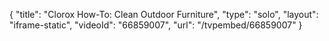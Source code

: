 {
    "title": "Clorox How-To: Clean Outdoor Furniture",
    "type": "solo",
    "layout": "iframe-static",
    "videoId": "66859007",
    "url": "\/tvpembed\/66859007"
}